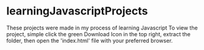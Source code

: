 # learningJavascriptProjects
These projects were made in my process of learning Javascript
To view the project, simple click the green Download Icon in the top right, extract the folder, then open the 'index.html' file with your preferred browser.
